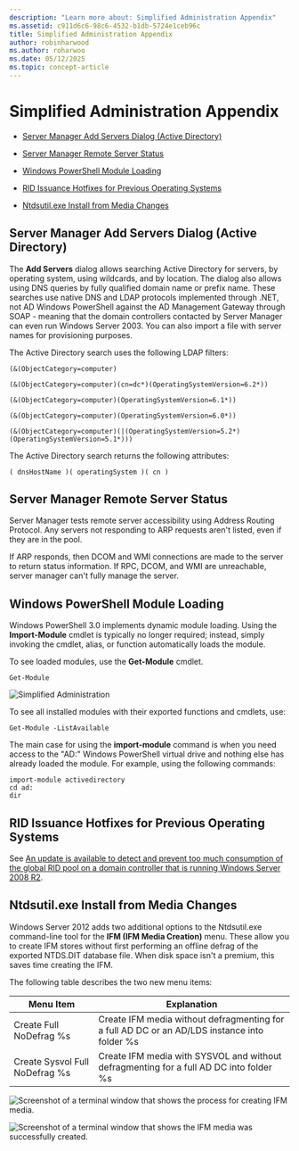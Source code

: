 ```yaml
---
description: "Learn more about: Simplified Administration Appendix"
ms.assetid: c911d6c6-98c6-4532-b1db-5724e1ceb96c
title: Simplified Administration Appendix
author: robinharwood
ms.author: roharwoo
ms.date: 05/12/2025
ms.topic: concept-article
---
```


# Simplified Administration Appendix

-   [Server Manager Add Servers Dialog (Active Directory)](../../ad-ds/deploy/Simplified-Administration-Appendix.md#BKMK_AddServers)

-   [Server Manager Remote Server Status](../../ad-ds/deploy/Simplified-Administration-Appendix.md#BKMK_ServerMgrStatus)

-   [Windows PowerShell Module Loading](../../ad-ds/deploy/Simplified-Administration-Appendix.md#BKMK_PSLoadModule)

-   [RID Issuance Hotfixes for Previous Operating Systems](../../ad-ds/deploy/Simplified-Administration-Appendix.md#BKMK_Rid)

-   [Ntdsutil.exe Install from Media Changes](../../ad-ds/deploy/Simplified-Administration-Appendix.md#BKMK_IFM)

## <a name="BKMK_AddServers"></a>Server Manager Add Servers Dialog (Active Directory)

The **Add Servers** dialog allows searching Active Directory for servers, by operating system, using wildcards, and by location. The dialog also allows using DNS queries by fully qualified domain name or prefix name. These searches use native DNS and LDAP protocols implemented through .NET, not AD Windows PowerShell against the AD Management Gateway through SOAP - meaning that the domain controllers contacted by Server Manager can even run Windows Server 2003. You can also import a file with server names for provisioning purposes.

The Active Directory search uses the following LDAP filters:

```
(&(ObjectCategory=computer)

(&(ObjectCategory=computer)(cn=dc*)(OperatingSystemVersion=6.2*))

(&(ObjectCategory=computer)(OperatingSystemVersion=6.1*))

(&(ObjectCategory=computer)(OperatingSystemVersion=6.0*))

(&(ObjectCategory=computer)(|(OperatingSystemVersion=5.2*)(OperatingSystemVersion=5.1*)))

```

The Active Directory search returns the following attributes:

```
( dnsHostName )( operatingSystem )( cn )

```

## <a name="BKMK_ServerMgrStatus"></a>Server Manager Remote Server Status
Server Manager tests remote server accessibility using Address Routing Protocol. Any servers not responding to ARP requests aren't listed, even if they are in the pool.

If ARP responds, then DCOM and WMI connections are made to the server to return status information. If RPC, DCOM, and WMI are unreachable, server manager can't fully manage the server.

## <a name="BKMK_PSLoadModule"></a>Windows PowerShell Module Loading
Windows PowerShell 3.0 implements dynamic module loading. Using the **Import-Module** cmdlet is typically no longer required; instead, simply invoking the cmdlet, alias, or function automatically loads the module.

To see loaded modules, use the **Get-Module** cmdlet.

```
Get-Module

```

![Simplified Administration](media/Simplified-Administration-Appendix/ADDS_PSGetModule.gif)

To see all installed modules with their exported functions and cmdlets, use:

```
Get-Module -ListAvailable

```

The main case for using the **import-module** command is when you need access to the "AD:" Windows PowerShell virtual drive and nothing else has already loaded the module. For example, using the following commands:

```
import-module activedirectory
cd ad:
dir

```

## <a name="BKMK_Rid"></a>RID Issuance Hotfixes for Previous Operating Systems
See [An update is available to detect and prevent too much consumption of the global RID pool on a domain controller that is running Windows Server 2008 R2](https://support.microsoft.com/kb/2618669).

## <a name="BKMK_IFM"></a>Ntdsutil.exe Install from Media Changes
Windows Server 2012 adds two additional options to the Ntdsutil.exe command-line tool for the **IFM (IFM Media Creation)** menu. These allow you to create IFM stores without first performing an offline defrag of the exported NTDS.DIT database file. When disk space isn't a premium, this saves time creating the IFM.

The following table describes the two new menu items:

|Menu Item|Explanation|
|--|--|
|Create Full NoDefrag %s|Create IFM media without defragmenting for a full AD DC or an AD/LDS instance into folder %s|
|Create Sysvol Full NoDefrag %s|Create IFM media with SYSVOL and without defragmenting for a full AD DC into folder %s|

![Screenshot of a terminal window that shows the process for creating IFM media.](media/Simplified-Administration-Appendix/ADDS_PSIFM.png)

![Screenshot of a terminal window that shows the IFM media was successfully created.](media/Simplified-Administration-Appendix/ADDS_PSIFMComplete.gif)
